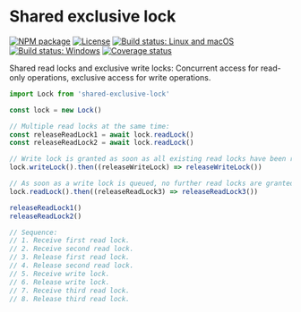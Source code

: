 # Shared exclusive lock

[![NPM package](https://img.shields.io/npm/v/shared-exclusive-lock.svg)](https://www.npmjs.com/package/shared-exclusive-lock)
[![License](https://img.shields.io/github/license/SebastianSchmidt/shared-exclusive-lock.svg)](https://github.com/SebastianSchmidt/shared-exclusive-lock/blob/master/LICENSE)
[![Build status: Linux and macOS](https://img.shields.io/travis/SebastianSchmidt/shared-exclusive-lock/master.svg)](https://travis-ci.org/SebastianSchmidt/shared-exclusive-lock)
[![Build status: Windows](https://ci.appveyor.com/api/projects/status/mrepbha26vh5kn5c?svg=true)](https://ci.appveyor.com/project/SebastianSchmidt/shared-exclusive-lock)
[![Coverage status](https://img.shields.io/coveralls/github/SebastianSchmidt/shared-exclusive-lock/master.svg)](https://coveralls.io/github/SebastianSchmidt/shared-exclusive-lock?branch=master)

Shared read locks and exclusive write locks: Concurrent access for read-only operations, exclusive access for write operations.

```javascript
import Lock from 'shared-exclusive-lock'

const lock = new Lock()

// Multiple read locks at the same time:
const releaseReadLock1 = await lock.readLock()
const releaseReadLock2 = await lock.readLock()

// Write lock is granted as soon as all existing read locks have been released:
lock.writeLock().then((releaseWriteLock) => releaseWriteLock())

// As soon as a write lock is queued, no further read locks are granted in parallel:
lock.readLock().then((releaseReadLock3) => releaseReadLock3())

releaseReadLock1()
releaseReadLock2()

// Sequence:
// 1. Receive first read lock.
// 2. Receive second read lock.
// 3. Release first read lock.
// 4. Release second read lock.
// 5. Receive write lock.
// 6. Release write lock.
// 7. Receive third read lock.
// 8. Release third read lock.
```
